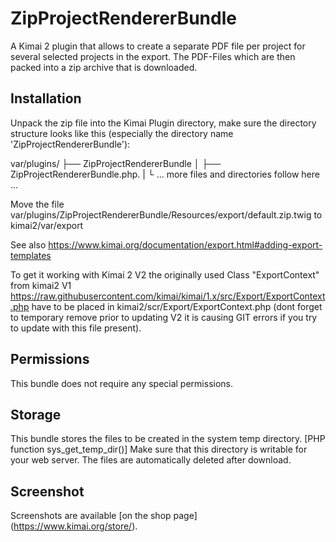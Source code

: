 # ZipProjectRendererBundle

A Kimai 2 plugin that allows to create a separate PDF file per project for several selected projects in the export. The PDF-Files which are then packed into a zip archive that is downloaded.


## Installation

Unpack the zip file into the Kimai Plugin directory, make sure the directory structure looks like this (especially the directory name 'ZipProjectRendererBundle'):


var/plugins/ 
├── ZipProjectRendererBundle
│ ├── ZipProjectRendererBundle.php.
| └ ... more files and directories follow here ... 

Move the file var/plugins/ZipProjectRendererBundle/Resources/export/default.zip.twig
to
kimai2/var/export

See also https://www.kimai.org/documentation/export.html#adding-export-templates

To get it working with Kimai 2 V2 the originally used Class "ExportContext" from kimai2 V1 https://raw.githubusercontent.com/kimai/kimai/1.x/src/Export/ExportContext.php have to be placed in kimai2/scr/Export/ExportContext.php (dont forget to temporary remove prior to updating V2 it is causing GIT errors if you try to update with this file present).

## Permissions

This bundle does not require any special permissions.

## Storage

This bundle stores the files to be created in the system temp directory. [PHP function sys_get_temp_dir()]
Make sure that this directory is writable for your web server. The files are automatically deleted after download.

## Screenshot

Screenshots are available [on the shop page] (https://www.kimai.org/store/).
